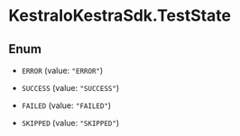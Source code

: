 # KestraIoKestraSdk.TestState

## Enum


* `ERROR` (value: `"ERROR"`)

* `SUCCESS` (value: `"SUCCESS"`)

* `FAILED` (value: `"FAILED"`)

* `SKIPPED` (value: `"SKIPPED"`)


